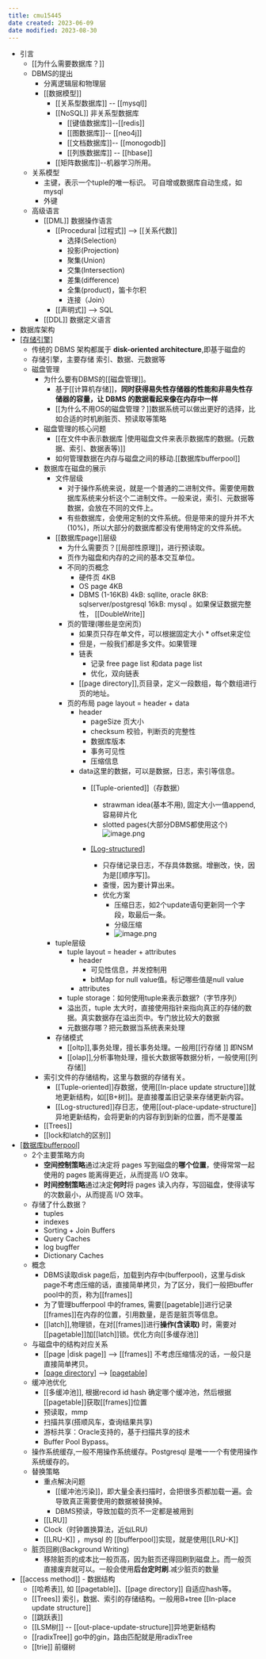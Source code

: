 ```yaml
---
title: cmu15445
date created: 2023-06-09
date modified: 2023-08-30
---
```


+ 引言
	+ [[为什么需要数据库？]]
	+ DBMS的提出
		+ 分离逻辑层和物理层
		+ [[数据模型]]
			+ [[关系型数据库]] -- [[mysql]]
			+ [[NoSQL]] 非关系型数据库
				+ [[键值数据库]]--[[redis]]
				+ [[图数据库]]-- [[neo4j]]
				+ [[文档数据库]]-- [[monogodb]]
				+ [[列族数据库]] -- [[hbase]]
			+ [[矩阵数据库]]--机器学习所用。
	+ 关系模型  
		+ 主键，表示一个tuple的唯一标识。 可自增或数据库自动生成，如mysql  
		+ 外键
	+ 高级语言  
		+ [[DML]] 数据操作语言  
			+ [[Procedural |过程式]] --> [[关系代数]]  
				+ 选择(Selection)  
				+ 投影(Projection)  
				+ 聚集(Union)  
				+ 交集(Intersection)  
				+ 差集(difference)  
				+ 全集(product)，笛卡尔积  
				+ 连接（Join）  
			+ [[声明式]] --> SQL  
		+ [[DDL]] 数据定义语言
+ 数据库架构
+ [[存储引擎]](在磁盘中如何存储数据库的数据)
	+ 传统的 DBMS 架构都属于 **disk-oriented architecture**,即基于磁盘的
	+ 存储引擎，主要存储 索引、数据、元数据等
	+ 磁盘管理
		+ 为什么要有DBMS的[[磁盘管理]]。
			+ 基于[[计算机存储]]，**同时获得易失性存储器的性能和非易失性存储器的容量，让 DBMS 的数据看起来像在内存中一样**
			+ [[为什么不用OS的磁盘管理？]]数据系统可以做出更好的选择，比如合适的时机刷脏页、预读取等策略
		+ 磁盘管理的核心问题
			+ [[在文件中表示数据库 |使用磁盘文件来表示数据库的数据。(元数据、索引、数据表等)]]
			+ 如何管理数据在内存与磁盘之间的移动.[[数据库bufferpool]]
		+ 数据库在磁盘的展示
			+ 文件层级
				+ 对于操作系统来说，就是一个普通的二进制文件。需要使用数据库系统来分析这个二进制文件。一般来说，索引、元数据等数据，会放在不同的文件上。
				+ 有些数据库，会使用定制的文件系统。但是带来的提升并不大(10%)，所以大部分的数据库都没有使用特定的文件系统。
			+ [[数据库page]]层级
				+ 为什么需要页？[[局部性原理]]，进行预读取。
				+ 页作为磁盘和内存的之间的基本交互单位。
				+ 不同的页概念
					+ 硬件页 4KB
					+ OS page 4KB
					+ DBMS (1-16KB) 4kB: sqllite, oracle 8KB: sqlserver/postgresql 16kB: mysql 。如果保证数据完整性， [[DoubleWrite]]
				+ 页的管理(哪些是空闲页)
					+ 如果页只存在单文件，可以根据固定大小 * offset来定位
					+ 但是，一般我们都是多文件。如果管理
					+ 链表
						+ 记录 free page list 和data page list
						+ 优化，双向链表
					+ [[page directory]],页目录，定义一段数组，每个数组进行页的地址。
				+ 页的布局 page layout = header + data
					+ header
						+ pageSize 页大小
						+ checksum 校验，判断页的完整性
						+ 数据库版本
						+ 事务可见性
						+ 压缩信息
					+ data这里的数据，可以是数据，日志，索引等信息。
						+ [[Tuple-oriented]]（存数据）
							+ strawman idea(基本不用), 固定大小一值append,容易碎片化
							+ slotted pages(大部分DBMS都使用这个)  
							  ![image.png](http://image.clickear.top/20230612224726.png)

						+ [[Log-structured]](存日志)
							+ 只存储记录日志，不存具体数据。增删改，快，因为是[[顺序写]]。
							+ 查慢，因为要计算出来。
							+ 优化方案
								+ 压缩日志，如2个update语句更新同一个字段，取最后一条。
								+ 分级压缩
								+ ![image.png](http://image.clickear.top/20230612225758.png)
			+ tuple层级
				+ tuple layout = header + attributes
					+ header
						+ 可见性信息，并发控制用
						+ bitMap for null value值。标记哪些值是null value
					+ attributes
				+ tuple storage：如何使用tuple来表示数据?（字节序列）
				+ 溢出页，tuple 太大时，直接使用指针来指向真正的存储的数据。真实数据存在溢出页中。专门放比较大的数据
				+ 元数据存哪？把元数据当系统表来处理
			+ 存储模式
				+ [[oltp]],事务处理，擅长事务处理。一般用[[行存储 ]] 即NSM
				+ [[olap]],分析事物处理，擅长大数据等数据分析，一般使用[[列存储]]
		+ 索引文件的存储结构，这里与数据的存储有关。
			+ [[Tuple-oriented]]存数据，使用[[In-place update structure]]就地更新结构，如[[B+树]]。是直接覆盖旧记录来存储更新内容。
			+ [[Log-structured]]存日志，使用[[out-place-update-structure]]异地更新结构，会将更新的内容存到到新的位置，而不是覆盖
		+ [[Trees]]
		+ [[lock和latch的区别]]
+ [[数据库bufferpool]](如何管理数据在内存与磁盘之间的移动[^1]。)
	+ 2个主要策略方向
		+ **空间控制策略**通过决定将 pages 写到磁盘的**哪个位置**，使得常常一起使用的 pages 能离得更近，从而提高 I/O 效率。
		+ **时间控制策略**通过决定**何时**将 pages 读入内存，写回磁盘，使得读写的次数最小，从而提高 I/O 效率。
	+ 存储了什么数据？
		+ tuples
		+ indexes
		+ Sorting + Join Buffers
		+ Query Caches
		+ log bugffer
		+ Dictionary Caches
	+ 概念
		+ DBMS读取disk page后，加载到内存中(bufferpool)，这里与disk page不考虑压缩的话，直接简单拷贝，为了区分，我们一般把buffer pool中的页，称为[[frames]]
		+ 为了管理bufferpool 中的frames, 需要[[pagetable]]进行记录[[frames]]在内存的位置，引用数量，是否是脏页等信息。
		+ [[latch]],物理锁，在对[[frames]]进行**操作(含读取)** 时，需要对[[pagetable]]加[[latch]]锁。优化方向[[多缓存池]]
	+ 与磁盘中的结构对应关系
		+ [[page |disk page]] --> [[frames]] 不考虑压缩情况的话，一般只是直接简单拷贝。
		+ [[page directory]](磁盘中的数据，需要持久化) --> [[pagetable]](内存中的，不需要持久化)
	+ 缓冲池优化
		+ [[多缓冲池]], 根据record id hash 确定哪个缓冲池，然后根据[[pagetable]]获取[[frames]]位置
		+ 预读取，mmp
		+ 扫描共享(搭顺风车，查询结果共享)
		+ 游标共享：Oracle支持的，基于扫描共享的技术
		+ Buffer Pool Bypass。
	+ 操作系统缓存,一般不用操作系统缓存。Postgresql 是唯一一个有使用操作系统缓存的。
	+ 替换策略
		+ 重点解决问题
			+ [[缓冲池污染]]，即大量全表扫描时，会把很多页都加载一遍。会导致真正需要使用的数据被替换掉。
			+ DBMS预读，导致加载的页不一定都是被用到
		+ [[LRU]]
		+ Clock（时钟置换算法，近似LRU)
		+ [[LRU-K]] ，mysql 的 [[bufferpool]]实现，就是使用[[LRU-K]]
	+ 脏页回刷(Background Writing)
		+ 移除脏页的成本比一般页高，因为脏页还得回刷到磁盘上。而一般页直接废弃就可以。一般会使用**后台定时刷**.减少脏页的数量
+ [[access method]] - 数据结构
	+ [[哈希表]], 如 [[pagetable]]、[[page directory]] 自适应hash等。
	+ [[Trees]] 索引，数据、索引的存储结构。一般用B+tree [[In-place update structure]]
	+ [[跳跃表]]
	+ [[LSM树]] -- [[out-place-update-structure]]异地更新结构
	+ [[radixTree]] go中的gin，路由匹配就是用radixTree
	+ [[trie]] 前缀树

[^1]: [[冯诺依曼结构]]的特性，**计算机是无法直接处理硬盘中的数据的，需要先将其加载到内存中。**
